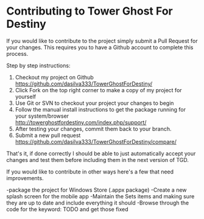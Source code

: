 # Contributing to Tower Ghost For Destiny

If you would like to contribute to the project simply submit a Pull Request for your changes. This requires you to have a Github account to complete this process.

Step by step instructions:

1. Checkout my project on Github
https://github.com/dasilva333/TowerGhostForDestiny/
2. Click Fork on the top right corner to make a copy of my project for yourself
3. Use Git or SVN to checkout your project your changes to begin 
4. Follow the manual install instructions to get the package running for your system/browser
http://towerghostfordestiny.com/index.php/support/
5. After testing your changes, commit them back to your branch.
6. Submit a new pull request https://github.com/dasilva333/TowerGhostForDestiny/compare/

That's it, if done correctly I should be able to just automatically accept your changes and test them before including them in the next version of TGD.

If you would like to contribute in other ways here's a few that need improvements.

-package the project for Windows Store (.appx package)
-Create a new splash screen for the mobile app
-Maintain the Sets items and making sure they are up to date and include everything it should
-Browse through the code for the keyword: TODO and get those fixed
